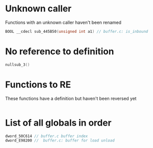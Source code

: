 # Unknown caller
Functions with an unknown caller haven't been renamed
```C
BOOL __cdecl sub_445B50(unsigned int a1) // buffer.c: is_inbound
```

# No reference to definition
```C
nullsub_3()
```

# Functions to RE
These functions have a definition but haven't been reversed yet
```C
```

# List of all globals in order
```C
dword_50C614 // buffer.c buffer index
dword_E98200 //  buffer.c: buffer for load unload
```
